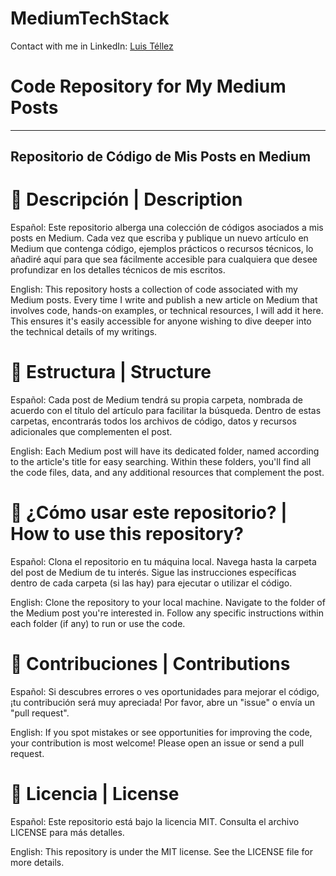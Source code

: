 # MediumTechStack

Contact with me in LinkedIn: [Luis Téllez](https://www.linkedin.com/in/luistellez1998/)

# Code Repository for My Medium Posts
---
## Repositorio de Código de Mis Posts en Medium

# 📌 Descripción | Description

Español:
Este repositorio alberga una colección de códigos asociados a mis posts en Medium. Cada vez que escriba y publique un nuevo artículo en Medium que contenga código, ejemplos prácticos o recursos técnicos, lo añadiré aquí para que sea fácilmente accesible para cualquiera que desee profundizar en los detalles técnicos de mis escritos.

English:
This repository hosts a collection of code associated with my Medium posts. Every time I write and publish a new article on Medium that involves code, hands-on examples, or technical resources, I will add it here. This ensures it's easily accessible for anyone wishing to dive deeper into the technical details of my writings.

# 📂 Estructura | Structure

Español:
Cada post de Medium tendrá su propia carpeta, nombrada de acuerdo con el título del artículo para facilitar la búsqueda. Dentro de estas carpetas, encontrarás todos los archivos de código, datos y recursos adicionales que complementen el post.

English:
Each Medium post will have its dedicated folder, named according to the article's title for easy searching. Within these folders, you'll find all the code files, data, and any additional resources that complement the post.

# 🚀 ¿Cómo usar este repositorio? | How to use this repository?

Español:
Clona el repositorio en tu máquina local.
Navega hasta la carpeta del post de Medium de tu interés.
Sigue las instrucciones específicas dentro de cada carpeta (si las hay) para ejecutar o utilizar el código.

English:
Clone the repository to your local machine.
Navigate to the folder of the Medium post you're interested in.
Follow any specific instructions within each folder (if any) to run or use the code.

# 🙏 Contribuciones | Contributions

Español:
Si descubres errores o ves oportunidades para mejorar el código, ¡tu contribución será muy apreciada! Por favor, abre un "issue" o envía un "pull request".

English:
If you spot mistakes or see opportunities for improving the code, your contribution is most welcome! Please open an issue or send a pull request.

# 📜 Licencia | License

Español:
Este repositorio está bajo la licencia MIT. Consulta el archivo LICENSE para más detalles.

English:
This repository is under the MIT license. See the LICENSE file for more details.
